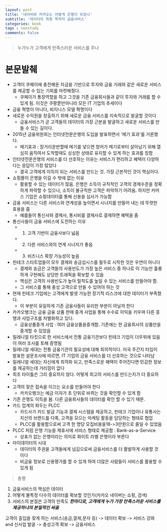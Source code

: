 ```yaml
---
layout: post
title: '네이버와 카카오는 어떻게 은행이 되었나'
subtitle: '데이터의 최종 목적지 금융서비스'
categories: book
tags : nonstudy
comments: False
---
```


> 누가누가 고객에게 만족스러운 서비스를 주나

# 본문발췌
 - 고객이 쿠페이에 충전해둔 자금을 기반으로 투자와 금융 거래와 같은 새로운 서비스를 제공할 수 있는 기회를 마련해줬다. 
	+ 쿠페이가 통장역할을 하고 그것을 기존 금융회사들과 같이 투자와 거래를 할 수 있게 됨. 이것은 쿠팡뿐만아니라 모든 IT 기업의 추세이다
 - 금융 혁명이 아니다, 비지니스 모델 혁명이다
 - 새로운 수익원을 창출하기 위해 새로운 금융 서비스를 지속적으로 발굴할 것이다
	+ 금융서비스가 곧 고객들의 데이터의 가장 근본을 발굴하고 새로운 서비스를 만들 수 있는 길이다.
 - 2015년 금융위원회는 인터넷전문은행의 도입을 발표하면서 '메기 효과'를 거론했다.
	+ 메기효과 : 장거리운반할때 메기를 넣으면 청어가 메기로부터 살아남기 위해 열심히 움직여서 도착할때도 싱싱한 상태로 유지할 수 있게 하는 효과를 칭함
 - 인터넷전문은행의 서비스를 더 선호하는 이유는 서비스가 편리하고 혜택이 다양하다는 응답이 가장 많았다
	+ 결국 고객에게 이득이 되는 서비스를 만드는 것. 가장 근본적인 것이 핵심이다.
 - 쇼핑몰이 은행을 이길 수 밖에 없는 이유
	+ 활용할 수 있는 데이터가 많음. 은행은 소득이 규칙적인 고객의 경제수준을 정확하게 파악할 수 있으나, 소득이 불규칙한 고객은 파악하기 어려움.
하지만 커머스 기업은 쇼핑데이터를 통해 신용을 심사가 가능함
 - 금융 서비스는 다른 서비스와 연계성을 높이면서 시너지를 만들어 내는 데 뚜렷한 효용을 줌
	+ 예를들어 통신사와 결제사, 통시비를 결제사로 결제하면 혜택을 줌
 - 통신사들이 금융 서비스에 도전하는 이유
	+ 1. 고객 기반이 금융사보다 넓음 
	+ 2. 다른 서비스와의 연계 시너지가 좋음 
	+ 3. 비즈니스 확장 가능성이 높음
 - 핀테크 스타트업들이 모두 결제와 송금섭시스를 필두로 시작한 것은 우연이 아니다
	+ 결제와 송금은 고객들의 사용빈도가 가장 높은 서비스 중 하나로 이 기능만 훌륭하게 구현해도 상당한 트래픽을 확보할 수 있음
	+ 핵심은 고객의 사용빈도가 높아 밀착도를 높일 수 있는 서비스를 만들어야 함.
	+ 그 서비스를 통해 충성 고객으로 만들 수 있어야 하는 것
 - 현재 핀테크 기업에는 고객에게 발생 가능한 장기적 리스크에 대한 데이터가 부족했다.
	+ 이 부분이 유일하게 기존 금융사들이 유리한 부분이 아닐까 한다
 - 카카오뱅크는 금융 금융 상품 판매 중개 사업을 통해 수수료 이익을 키우며 다른 흥행과 사업구조를 차별화하고 있다.
	+ 금융상품중개 사업 : 여러 금융상품을중개함. 기존에는 한 금융회사의 상품만을 중개할 수 있었음
 - 밀레니얼 타킷으로 한 서비스에서 전통 금융기관보다 핀테크 기업이 더우위에 있음이 여러 조사를 토해 증명됨
 - 밀레니얼 세대는 전통 금융기관의 필요성에 대해 회의적이다. 미국 주간지 타임이 발표한 설문조사에 따르면,
 IT 기업의 금융 서비스를 더 선호하는 것으로 나타남
 - 밀레니얼 세대는 자신에게 최적화 되고, 만족스로운 혜택이 주어진다면 민감한 정보를 제공하는데 거리낌이 없다
 - 최초 타이틀은 그리 중요하지 않다. 어떻게 최고의 서비스를 만드는지가 더 중요하다
 - 고객의 잦은 접속을 이끄는 요소를 만들어야 한다
	+ 카카오뱅크는 예금 이자가 초 단위로 바뀌는 것을 확인할 수 있게 함
 - 기존 은행도 이득을 봄. 다른 금융회사들의 데이터를 확인 할 수 있기 때문.
 - 카드 업계의 화두는 PLCC
	+ 카드사가 카드 발급 기능과 결제 시스템을 제공하고, 핀테크 기업이나 유통사는 지산의 브랜드를 다록, 고객을 모으는 마케팅 활동을 담당하는 형태로 협업
	+ PLCC를 활용함으로써 고객 한 명당 모집비용을18->3만원으로 줄일 수 있었음
 - PLCC 처럼 은행 기능을 제휴사에 서비스 형태로 제공함 : Bank-as-a-Service
	+ 상표가 없는 은행이라는 의미로 화이트 라벨 은행이라 부른다
 - 마이데이터의 시대
	+ 데이터의 주권을 고객들에게 넘김으로써 금융서비스를 더 활발하게 사용할 것이다
	+ 비금융 정보로 신용평가를 할 수 있게 하여 더많은 사람들이 서비스를 활용할 수 있게 됨

>총평

1. 금융서비스의 핵심은 데이터
2. 어떻게 불특정 다수의 데이터를 확보할 것인가(카카오 네이버는 쇼핑, 검색)
3. 서비스의 본질은 고객의 만족도
***한마디로, 고객에게 누가 가장 만족스러운 서비스를 제공하냐의 본질적인 싸움***

고객이 출입을 잦게 하는 서비스(송금,결제,문자 등) -> 데이터 확보 -> 서비스 강화 and 신사업 발굴 -> 충성고객 확보 -> 금융서비스




